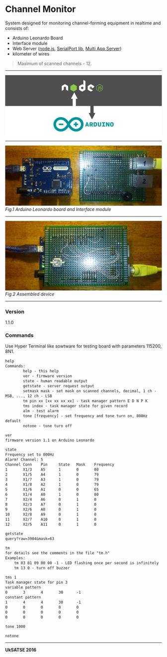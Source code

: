 # Channel Monitor

System designed for monitoring channel-forming equipment in realtime and consists of:
  - Arduino Leonardo Board
  - Interface module
  - Web Server ([node.js](https://nodejs.org), [SerialPort lib](https://github.com/voodootikigod/node-serialport), [Multi App Server](https://github.com/andy-pro/MultiAppServer))
  - kilometer of wires

> Maximum of scanned channels - 12.

***
![logo](logo-640x246.png "Node.js & Arduino Friendship Forever")  
***
![decouple pcb](decouple.jpg "Arduino Leonardo & Interface module")  
*Fig.1 Arduino Leonardo board and Interface module*  
***
![couple pcb](couple.jpg "Arduino Leonardo & Interface module")  
*Fig.2 Assembled device*  
***

### Version

1.1.0

### Commands

Use Hyper Terminal like sowtware for testing board with parameters 115200, 8N1.
```
help
Commands:
        help - this help
        ver - firmware version
        state - human readable output
        getstate - server request output
        setmask mask - set mask on scanned channels, decimal, 1 ch - MSB, ..., 12 ch - LSB
        tm pin xx [xx xx xx xx] - task manager pattern E D N P K
        tms index - task manager state for given record
        alm - test alarm
        tone [frequency] - set frequency and tone turn on, 800Hz default
        notone - tone turn off        
```

```
ver
firmware version 1.1 on Arduino Leonardo
```
```
state
Frequency set to 800Hz
Alarm! Channel: 5
Channel Conn    Pin     State   Mask    Frequency
1       X1/3    A5      1       0       80
2       X1/5    A4      1       0       79
3       X1/7    A3      1       0       79
4       X1/8    A2      1       0       79
5       X1/6    A1      0       0       65
6       X1/4    A0      1       0       80
7       X2/4    A6      0       1       0
8       X2/3    A7      0       1       0
9       X2/6    A8      0       1       0
10      X2/8    A9      0       1       0
11      X2/7    A10     0       1       0
12      X2/5    A11     0       1       0
```
```
getstate
query?raw=3904&mask=63
```
```
tm
for details see the comments in the file "tm.h"
Examples:
    tm 03 01 09 00 00 -1 - LED flashing once per second is infinitely
    tm 13 0 - turn off buzzer
```
```
tms 1
Task manager state for pin 3
variable pattern
0       3       4       30      -1
constant pattern
1       4       4       30      -1
0       0       0       0       0
0       0       0       0       0
0       0       0       0       0
```
```
tone 1000
```
```
notone
```

***

**UkSATSE 2016**
